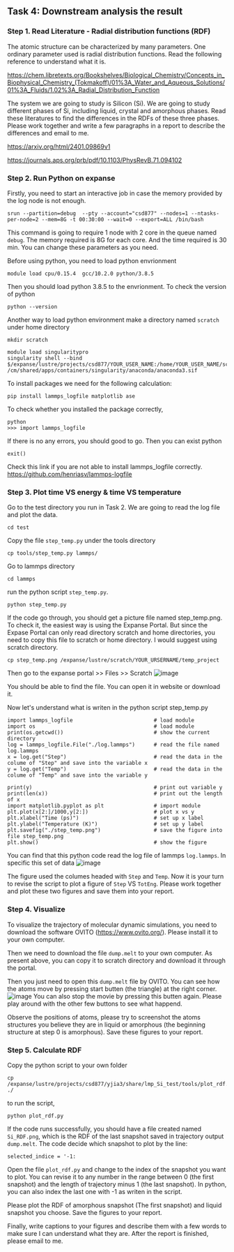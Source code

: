 ## Task 4: Downstream analysis the result
### Step 1. Read Literature - Radial distribution functions (RDF)
The atomic structure can be characterized by many parameters. One ordinary parameter used is radial distribution functions. Read the following reference to understand what it is.

https://chem.libretexts.org/Bookshelves/Biological_Chemistry/Concepts_in_Biophysical_Chemistry_(Tokmakoff)/01%3A_Water_and_Aqueous_Solutions/01%3A_Fluids/1.02%3A_Radial_Distribution_Function

The system we are going to study is Silicon (Si). We are going to study different phases of Si, including liquid, crystal and amorphous phases. Read these literatures to find the differences in the RDFs of these three phases. Please work together and write a few paragraphs in a report to describe the differences and email to me.

https://arxiv.org/html/2401.09869v1

https://journals.aps.org/prb/pdf/10.1103/PhysRevB.71.094102

### Step 2. Run Python on expanse
Firstly, you need to start an interactive job in case the memory provided by the log node is not enough.
```
srun --partition=debug  --pty --account="csd877" --nodes=1 --ntasks-per-node=2 --mem=8G -t 00:30:00 --wait=0 --export=ALL /bin/bash
```
This command is going to require 1 node with 2 core in the queue named `debug`. The memory required is 8G for each core. And the time required is 30 min. You can change these parameters as you need.

Before using python, you need to load python envrionment
```
module load cpu/0.15.4  gcc/10.2.0 python/3.8.5
```
Then you should load python 3.8.5 to the envrionment. To check the version of python
```
python --version
```

Another way to load python environment
make a directory named `scratch` under home directory
```
mkdir scratch
```
```
module load singularitypro
singularity shell --bind $/expanse/lustre/projects/csd877/YOUR_USER_NAME:/home/YOUR_USER_NAME/scratch /cm/shared/apps/containers/singularity/anaconda/anaconda3.sif
```
To install packages we need for the following calculation:
```
pip install lammps_logfile matplotlib ase
```
To check whether you installed the package correctly,

```
python
>>> import lammps_logfile
```
If there is no any errors, you should good to go. Then you can exist python
```
exit()
```
Check this link if you are not able to install lammps_logfile correctly. https://github.com/henriasv/lammps-logfile
### Step 3. Plot time VS energy & time VS temperature
Go to the test directory you run in Task 2. We are going to read the log file and plot the data.
```
cd test
```
Copy the file `step_temp.py` under the tools directory
```
cp tools/step_temp.py lammps/
```
Go to lammps directory
```
cd lammps
```
run the python script `step_temp.py`.
```
python step_temp.py
```
If the code go through, you should get a picture file named step_temp.png. To check it, the easiest way is using the Expanse Portal. But since the Expase Portal can only read directory scratch and home directories, you need to copy this file to scratch or home directory. I would suggest using scratch directory.
```
cp step_temp.png /expanse/lustre/scratch/YOUR_URSERNAME/temp_project
```
Then go to the expanse portal >> Files >> Scratch
![image](https://github.com/yjia5/Enlace_Training_2024_summer/assets/53623594/7b64c51f-2379-4735-bb78-48df0866787d)

You should be able to find the file. You can open it in website or download it.

Now let's understand what is writen in the python script step_temp.py
```
import lammps_logfile                          # load module
import os                                      # load module
print(os.getcwd())                             # show the current directory
log = lammps_logfile.File("./log.lammps")      # read the file named log.lammps
x = log.get("Step")                            # read the data in the colume of "Step" and save into the variable x
y = log.get("Temp")                            # read the data in the colume of "Temp" and save into the variable y

print(y)                                       # print out variable y
print(len(x))                                  # print out the length of x
import matplotlib.pyplot as plt                # import module
plt.plot(x[2:]/1000,y[2:])                     # plot x vs y
plt.xlabel("Time (ps)")                        # set up x label
plt.ylabel("Temperature (K)")                  # set up y label
plt.savefig("./step_temp.png")                 # save the figure into file step_temp.png
plt.show()                                     # show the figure

```
You can find that this python code read the log file of lammps `log.lammps`. In specific this set of data
![image](https://github.com/yjia5/Enlace_Training_2024_summer/assets/53623594/cb6851a1-804e-48f3-b05c-07ddc4fa4873)

The figure used the columes headed with `Step` and `Temp`. Now it is your turn to revise the script to plot a figure of `Step` VS `TotEng`. Please work together and plot these two figures and save them into your report.

### Step 4. Visualize 
To visualize the trajectory of molecular dynamic simulations, you need to download the software OVITO (https://www.ovito.org/). Please install it to your own computer. 

Then we need to download the file `dump.melt` to your own computer. As present above, you can copy it to scratch directory and download it through the portal.

Then you just need to open this `dump.melt` file by OVITO. You can see how the atoms move by pressing start butten (the triangle) at the right corner.
![image](https://github.com/yjia5/Enlace_Training_2024_summer/assets/53623594/56f74d97-43d3-4368-b25f-adc7023c990a)
You can also stop the movie by pressing this butten again. Please play around with the other few buttons to see what happend.

Observe the positions of atoms, please try to screenshot the atoms structures you believe they are in liquid or amorphous (the beginning structure at step 0 is amorphous). Save these figures to your report.

### Step 5. Calculate RDF
Copy the python script to your own folder
```
cp /expanse/lustre/projects/csd877/yjia3/share/lmp_Si_test/tools/plot_rdf.py ./
```
to run the script,
```
python plot_rdf.py
```
If the code runs successfully, you should have a file created named `Si_RDF.png`, which is the RDF of the last snapshot saved in trajectory output `dump.melt`.
The code decide which snapshot to plot by the line:
```
selected_indice = '-1:
```
Open the file `plot_rdf.py` and change to the index of the snapshot you want to plot. You can revise it to any number in the range between 0 (the first snapshot) and the length of trajectory minus 1 (the last snapshot). In python, you can also index the last one with -1 as writen in the script.

Please plot the RDF of amorphous snapshot (The first snapshot) and liquid snapshot you choose. Save the figures to your report.

Finally, write captions to your figures and describe them with a few words to make sure I can understand what they are. After the report is finished, please email to me.

